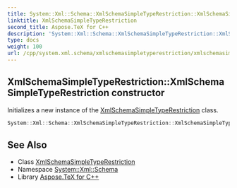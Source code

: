 ```yaml
---
title: System::Xml::Schema::XmlSchemaSimpleTypeRestriction::XmlSchemaSimpleTypeRestriction constructor
linktitle: XmlSchemaSimpleTypeRestriction
second_title: Aspose.TeX for C++
description: 'System::Xml::Schema::XmlSchemaSimpleTypeRestriction::XmlSchemaSimpleTypeRestriction constructor. Initializes a new instance of the XmlSchemaSimpleTypeRestriction class in C++.'
type: docs
weight: 100
url: /cpp/system.xml.schema/xmlschemasimpletyperestriction/xmlschemasimpletyperestriction/
---
```

## XmlSchemaSimpleTypeRestriction::XmlSchemaSimpleTypeRestriction constructor


Initializes a new instance of the [XmlSchemaSimpleTypeRestriction](../) class.

```cpp
System::Xml::Schema::XmlSchemaSimpleTypeRestriction::XmlSchemaSimpleTypeRestriction()
```

## See Also

* Class [XmlSchemaSimpleTypeRestriction](../)
* Namespace [System::Xml::Schema](../../)
* Library [Aspose.TeX for C++](../../../)

